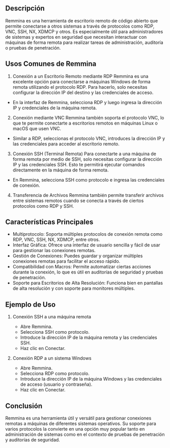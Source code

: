 ## Descripción
Remmina es una herramienta de escritorio remoto de código abierto que permite conectarse a otros sistemas a través de protocolos como RDP, VNC, SSH, NX, XDMCP y otros. Es especialmente útil para administradores de sistemas y expertos en seguridad que necesitan interactuar con máquinas de forma remota para realizar tareas de administración, auditoría o pruebas de penetración.

## Usos Comunes de Remmina
1. Conexión a un Escritorio Remoto mediante RDP
Remmina es una excelente opción para conectarse a máquinas Windows de forma remota utilizando el protocolo RDP. Para hacerlo, solo necesitas configurar la dirección IP del destino y las credenciales de acceso.
- En la interfaz de Remmina, selecciona RDP y luego ingresa la dirección IP y credenciales de la máquina remota.

2. Conexión mediante VNC
Remmina también soporta el protocolo VNC, lo que te permite conectarte a escritorios remotos en máquinas Linux o macOS que usen VNC.
- Similar a RDP, seleccionas el protocolo VNC, introduces la dirección IP y las credenciales para acceder al escritorio remoto.

3. Conexión SSH (Terminal Remota)
Para conectarte a una máquina de forma remota por medio de SSH, solo necesitas configurar la dirección IP y las credenciales SSH. Esto te permitirá ejecutar comandos directamente en la máquina de forma remota.
- En Remmina, selecciona SSH como protocolo e ingresa las credenciales de conexión.

4. Transferencia de Archivos
Remmina también permite transferir archivos entre sistemas remotos cuando se conecta a través de ciertos protocolos como RDP y SSH.

## Características Principales
- Multiprotocolo: Soporta múltiples protocolos de conexión remota como RDP, VNC, SSH, NX, XDMCP, entre otros.
- Interfaz Gráfica: Ofrece una interfaz de usuario sencilla y fácil de usar para gestionar las conexiones remotas.
- Gestión de Conexiones: Puedes guardar y organizar múltiples conexiones remotas para facilitar el acceso rápido.
- Compatibilidad con Macros: Permite automatizar ciertas acciones durante la conexión, lo que es útil en auditorías de seguridad y pruebas de penetración.
- Soporte para Escritorios de Alta Resolución: Funciona bien en pantallas de alta resolución y con soporte para monitores múltiples.

## Ejemplo de Uso
1. Conexión SSH a una máquina remota
    - Abre Remmina.
    - Selecciona SSH como protocolo.
    - Introduce la dirección IP de la máquina remota y las credenciales SSH.
    - Haz clic en Conectar.

2. Conexión RDP a un sistema Windows
    - Abre Remmina.
    - Selecciona RDP como protocolo.
    - Introduce la dirección IP de la máquina Windows y las credenciales de acceso (usuario y contraseña).
    - Haz clic en Conectar.

## Conclusión
Remmina es una herramienta útil y versátil para gestionar conexiones remotas a máquinas de diferentes sistemas operativos. Su soporte para varios protocolos la convierte en una opción muy popular tanto en administración de sistemas como en el contexto de pruebas de penetración y auditorías de seguridad.
